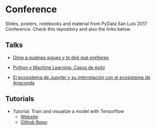 # Conference

Slides, posters, notebooks and material from PyData San Luis 2017 Conference. Check this repository and also the links below.

## Talks

* [Dime a quiénes sigues y te diré qué prefieres](http://nbviewer.jupyter.org/format/slides/github/pablocelayes/sna_classifier/blob/arreglando/slidespydatasl_en/slides.ipynb#/)

* [Python y Machine Learning: Casos de éxito](https://goo.gl/3mcGZR)

* [El ecosistema de Jupyter y su interrelación con el ecosistema de Anaconda](https://github.com/damianavila/pydatasanluis2017_talk/blob/master/talk.ipynb)

## Tutorials
* Tutorial: Train and visualize a model with Tensorflow
    * [Website](http://crscardellino.me/pydata-tutorial/): 
    * [Github Repo](https://github.com/PLN-FaMAF/tensorflowTutorial2017): 
